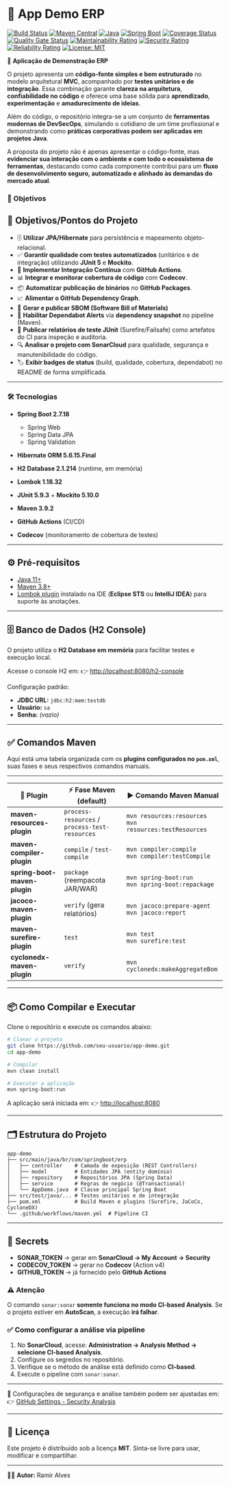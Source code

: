 # 📘 App Demo ERP

[![Build Status](https://github.com/ramiralvesmelo/app-demo/actions/workflows/maven.yml/badge.svg)](https://github.com/ramiralvesmelo/app-demo/actions/workflows/maven.yml)
[![Maven Central](https://img.shields.io/maven-central/v/org.springframework.boot/spring-boot-starter.svg?logo=apache-maven)](https://search.maven.org/artifact/org.springframework.boot/spring-boot-starter)
[![Java](https://img.shields.io/badge/Java-11-blue.svg?logo=java)](https://adoptium.net/)
[![Spring Boot](https://img.shields.io/badge/Spring%20Boot-2.7.18-brightgreen.svg?logo=springboot)](https://spring.io/projects/spring-boot)
[![Coverage Status](https://img.shields.io/codecov/c/github/ramiralvesmelo/app-demo?logo=codecov)](https://app.codecov.io/gh/ramiralvesmelo/app-demo)
[![Quality Gate Status](https://sonarcloud.io/api/project_badges/measure?project=ramiralvesmelo_app-demo&metric=alert_status)](https://sonarcloud.io/dashboard?id=ramiralvesmelo_app-demo)
[![Maintainability Rating](https://sonarcloud.io/api/project_badges/measure?project=ramiralvesmelo_app-demo&metric=sqale_rating)](https://sonarcloud.io/dashboard?id=ramiralvesmelo_app-demo)
[![Security Rating](https://sonarcloud.io/api/project_badges/measure?project=ramiralvesmelo_app-demo&metric=security_rating)](https://sonarcloud.io/dashboard?id=ramiralvesmelo_app-demo)
[![Reliability Rating](https://sonarcloud.io/api/project_badges/measure?project=ramiralvesmelo_app-demo&metric=reliability_rating)](https://sonarcloud.io/dashboard?id=ramiralvesmelo_app-demo)
[![License: MIT](https://img.shields.io/badge/License-MIT-yellow.svg)](LICENSE)

📘 **Aplicação de Demonstração ERP**

O projeto apresenta um **código-fonte simples e bem estruturado** no modelo arquitetural **MVC**, acompanhado por **testes unitários e de integração**. Essa combinação garante **clareza na arquitetura**, **confiabilidade no código** e oferece uma base sólida para **aprendizado**, **experimentação** e **amadurecimento de ideias**.

Além do código, o repositório integra-se a um conjunto de **ferramentas modernas de DevSecOps**, simulando o cotidiano de um time profissional e demonstrando como **práticas corporativas podem ser aplicadas em projetos Java**.

A proposta do projeto não é apenas apresentar o código-fonte, mas **evidenciar sua interação com o ambiente e com todo o ecossistema de ferramentas**, destacando como cada componente contribui para um **fluxo de desenvolvimento seguro, automatizado e alinhado às demandas do mercado atual**.

### 🎯 Objetivos

## 📌 Objetivos/Pontos do Projeto

* 🗄️ **Utilizar JPA/Hibernate** para persistência e mapeamento objeto-relacional.
* ✅ **Garantir qualidade com testes automatizados** (unitários e de integração) utilizando **JUnit 5** e **Mockito**.
* 🔄 **Implementar Integração Contínua** com **GitHub Actions**.
* 📊 **Integrar e monitorar cobertura de código** com **Codecov**.
* 📦 **Automatizar publicação de binários** no **GitHub Packages**.
* 📈 **Alimentar o GitHub Dependency Graph**.
* 📄 **Gerar e publicar SBOM (Software Bill of Materials)**
* 🚨 **Habilitar Dependabot Alerts** via **dependency snapshot** no pipeline (Maven).
* 📑 **Publicar relatórios de teste JUnit** (Surefire/Failsafe) como artefatos do CI para inspeção e auditoria.
* 🔍 **Analisar o projeto com SonarCloud** para qualidade, segurança e manutenibilidade do código.
* 🏷️ **Exibir badges de status** (build, qualidade, cobertura, dependabot) no README de forma simplificada.

---

### 🛠️ Tecnologias

* **Spring Boot 2.7.18**

  * Spring Web
  * Spring Data JPA
  * Spring Validation
* **Hibernate ORM 5.6.15.Final**
* **H2 Database 2.1.214** (runtime, em memória)
* **Lombok 1.18.32**
* **JUnit 5.9.3** + **Mockito 5.10.0**
* **Maven 3.9.2**
* **GitHub Actions** (CI/CD)
* **Codecov** (monitoramento de cobertura de testes)

---

## ⚙️ Pré-requisitos

* [Java 11+](https://adoptium.net/)
* [Maven 3.8+](https://maven.apache.org/)
* [Lombok plugin](https://projectlombok.org/setup/) instalado na IDE (**Eclipse STS** ou **IntelliJ IDEA**) para suporte às anotações.

---

## 🗄️ Banco de Dados (H2 Console)

O projeto utiliza o **H2 Database em memória** para facilitar testes e execução local.

Acesse o console H2 em:
👉 [http://localhost:8080/h2-console](http://localhost:8080/h2-console)

Configuração padrão:

* **JDBC URL:** `jdbc:h2:mem:testdb`
* **Usuário:** `sa`
* **Senha:** *(vazio)*

---

## ✅ Comandos Maven

Aqui está uma tabela organizada com os **plugins configurados no `pom.xml`**, suas fases e seus respectivos comandos manuais.

---

| 🔌 Plugin                    | ⚡ Fase Maven (default)                         | ▶️ Comando Maven Manual                                      |
| ---------------------------- | ---------------------------------------------- | ------------------------------------------------------------ |
| **maven-resources-plugin**   | `process-resources` / `process-test-resources` | `mvn resources:resources` <br> `mvn resources:testResources` |
| **maven-compiler-plugin**    | `compile` / `test-compile`                     | `mvn compiler:compile` <br> `mvn compiler:testCompile`       |
| **spring-boot-maven-plugin** | `package` (reempacota JAR/WAR)                 | `mvn spring-boot:run` <br> `mvn spring-boot:repackage`       |
| **jacoco-maven-plugin**      | `verify` (gera relatórios)                     | `mvn jacoco:prepare-agent` <br> `mvn jacoco:report`          |
| **maven-surefire-plugin**    | `test`                                         | `mvn test` <br> `mvn surefire:test`                          |
| **cyclonedx-maven-plugin**   | `verify`                                       | `mvn cyclonedx:makeAggregateBom`                             |

---

## 📦 Como Compilar e Executar

Clone o repositório e execute os comandos abaixo:

```bash
# Clonar o projeto
git clone https://github.com/seu-usuario/app-demo.git
cd app-demo

# Compilar
mvn clean install

# Executar a aplicação
mvn spring-boot:run
```

A aplicação será iniciada em:
👉 [http://localhost:8080](http://localhost:8080)

---

## 🗂️ Estrutura do Projeto

```
app-demo
├── src/main/java/br/com/springboot/erp
│   ├── controller    # Camada de exposição (REST Controllers)
│   ├── model         # Entidades JPA (entity domínio)
│   ├── repository    # Repositórios JPA (Spring Data)
│   ├── service       # Regras de negócio (@Transactional)
│   └── AppDemo.java  # Classe principal Spring Boot
├── src/test/java/... # Testes unitários e de integração
├── pom.xml           # Build Maven e plugins (Surefire, JaCoCo, CycloneDX)
└── .github/workflows/maven.yml  # Pipeline CI
```

---

## 🔐 Secrets

* **SONAR\_TOKEN** → gerar em **SonarCloud → My Account → Security**
* **CODECOV\_TOKEN** → gerar no **Codecov** (Action v4)
* **GITHUB\_TOKEN** → já fornecido pelo **GitHub Actions**  

### ⚠️ Atenção

O comando `sonar:sonar` **somente funciona no modo CI-based Analysis**.
Se o projeto estiver em **AutoScan**, a execução **irá falhar**.

### ✅ Como configurar a análise via pipeline

1. No **SonarCloud**, acesse:
   **Administration → Analysis Method → selecione CI-based Analysis**.
2. Configure os segredos no repositório.
3. Verifique se o método de análise está definido como **CI-based**.
4. Execute o pipeline com `sonar:sonar`.

---

📍 Configurações de segurança e análise também podem ser ajustadas em:
👉 [GitHub Settings - Security Analysis](https://github.com/ramiralvesmelo/app-demo/settings/security_analysis)

---

## 📜 Licença

Este projeto é distribuído sob a licença **MIT**.
Sinta-se livre para usar, modificar e compartilhar.

---

👨‍💻 **Autor:** Ramir Alves

